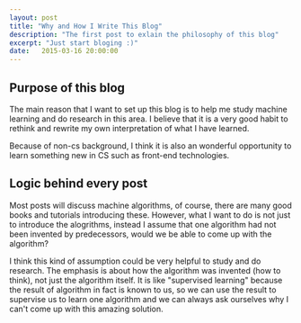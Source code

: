 ```yaml
---
layout: post
title: "Why and How I Write This Blog"
description: "The first post to exlain the philosophy of this blog"
excerpt: "Just start bloging :)"
date:   2015-03-16 20:00:00
---
```


## Purpose of this blog
The main reason that I want to set up this blog is to help me study machine learning and do research in this area. I believe that it is a very good habit to rethink and rewrite my own interpretation of what I have learned.


Because of non-cs background, I think it is also an wonderful opportunity to learn something new in CS such as front-end technologies. 

## Logic behind every post
Most posts will discuss machine algorithms, of course, there are many good books and tutorials introducing these. However, what I want to do is not just to introduce the alogrithms, instead I assume that one algorithm had not been invented by predecessors, would we be able to come up with the algorithm? 

I think this kind of assumption could be very helpful to study and do research. The emphasis is about how the algorithm was invented (how to think), not just the algorithm itself. It is like "supervised learning" because the result of algorithm in fact is known to us, so we can use the result to supervise us to learn one algorithm and we can always ask ourselves why I can't come up with this amazing solution.

